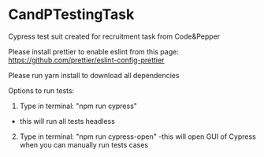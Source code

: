 # CandPTestingTask

Cypress test suit created for recruitment task from Code&Pepper

Please install prettier to enable eslint from this page: https://github.com/prettier/eslint-config-prettier

Please run yarn install to download all dependencies

Options to run tests:

1. Type in terminal: "npm run cypress"
 - this will run all tests headless

2. Type in terminal: "npm run cypress-open"
  -this will open GUI of Cypress when you can manually run tests cases
